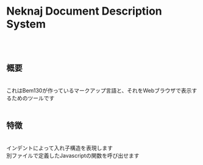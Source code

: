 <div id="output" class="NDDS"><span><h1><span><span>Neknaj Document Description System</span></span></h1></span><br><span></span><br><div class="nest"><span><h2><span><span>概要</span></span></h2></span><br><span><span>これはBem130が作っているマークアップ言語と、それをWebブラウザで表示するためのツールです</span></span><br></div><span></span><br><div class="nest"><span><h2><span><span>特徴</span></span></h2></span><br><span><span>インデントによって入れ子構造を表現します</span></span><br><span><span>別ファイルで定義したJavascriptの関数を呼び出せます</span></span><br></div></div>